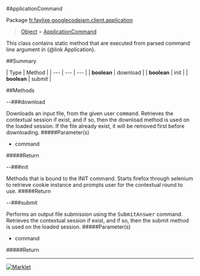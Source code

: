 #ApplicationCommand

Package [fr.faylixe.googlecodejam.client.application](README.md)<br>
> [Object](../../../../java/lang/Object.md) > [ApplicationCommand](ApplicationCommand.md)

<p>This class contains static method that are
 executed from parsed command line argument in
 {@link Application}.</p>

##Summary


| Type | Method |
| --- | --- | --- |
| **boolean** | download |
| **boolean** | init |
| **boolean** | submit |

##Methods

--###download


Downloads an input file, from the given user <tt>command</tt>.
 Retrieves the contextual session if exist, and if so, then
 the download method is used on the loaded session. If the
 file already exist, it will be removed first before downloading.
#####Parameter(s)


* command

#####Return



--###init


Methods that is bound to the INIT command. Starts
 firefox through selenium to retrieve cookie instance
 and prompts user for the contextual round to use.
#####Return



--###submit


Performs an output file submission using the <tt>SubmitAnswer</tt>
 command. Retrieves the contextual session if exist, and if so, then
 the submit method is used on the loaded session.
#####Parameter(s)


* command

#####Return



---
[![Marklet](https://img.shields.io/badge/Generated%20by-Marklet-green.svg)](https://github.com/Faylixe/marklet)